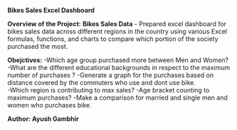 **Bikes Sales Excel Dashboard**

**Overview of the Project:**
**Bikes Sales Data** - Prepared excel dashboard for bikes sales data across different regions in the country using various Excel formulas, functions, and charts to compare which portion of the society purchased the most.

**Obejctives:**
-Which age group purchased more between Men and Women?
-What are the different educational backgrounds in respect to the maximum number of purchases ?
-Generate a graph for the purchases based on distance covered by the commuters who use and dont use bike.  
-Which region is contributing to max sales?
-Age bracket counting to maximum purchases?
-Make a comparison for married and single men and women who purchases bike.

**Author: Ayush Gambhir**
